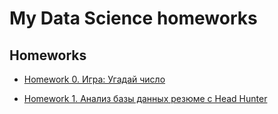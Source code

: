 # My Data Science homeworks

## Homeworks

* [Homework 0. Игра: Угадай число](https://github.com/IlyaPolunin/SF_DST78_homework/tree/main/homework_0)

* [Homework 1. Анализ базы данных резюме c Head Hunter](https://github.com/IlyaPolunin/SF_DST78_homework/tree/main/homework_1)

